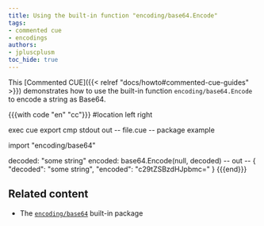```yaml
---
title: Using the built-in function "encoding/base64.Encode"
tags:
- commented cue
- encodings
authors:
- jpluscplusm
toc_hide: true
---
```


This [Commented CUE]({{< relref "docs/howto#commented-cue-guides" >}})
demonstrates how to use the built-in function `encoding/base64.Encode` to
encode a string as Base64.

{{{with code "en" "cc"}}}
#location left right

exec cue export
cmp stdout out
-- file.cue --
package example

import "encoding/base64"

decoded: "some string"
encoded: base64.Encode(null, decoded)
-- out --
{
    "decoded": "some string",
    "encoded": "c29tZSBzdHJpbmc="
}
{{{end}}}

## Related content

- The [`encoding/base64`](https://pkg.go.dev/cuelang.org/go/pkg/encoding/base64) built-in package
